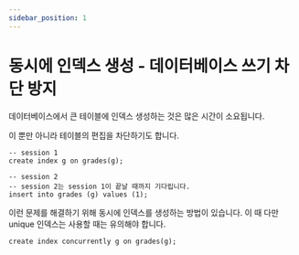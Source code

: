 ```yaml
---
sidebar_position: 1
---
```


# 동시에 인덱스 생성 - 데이터베이스 쓰기 차단 방지

데이터베이스에서 큰 테이블에 인덱스 생성하는 것은 많은 시간이 소요됩니다.

이 뿐만 아니라 테이블의 편집을 차단하기도 합니다.

```postgresql
-- session 1
create index g on grades(g);

-- session 2
-- session 2는 session 1이 끝날 때까지 기다립니다.
insert into grades (g) values (1);
```

이런 문제를 해결하기 위해 동시에 인덱스를 생성하는 방법이 있습니다. 이 때 다만 unique 인덱스는 사용할 때는 유의해야 합니다.

```postgresql
create index concurrently g on grades(g);
```
